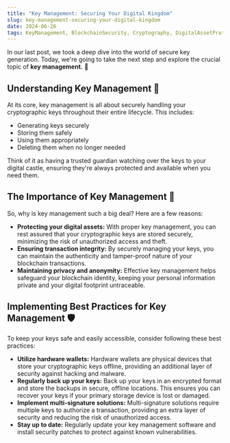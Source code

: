 ```yaml
---
title: "Key Management: Securing Your Digital Kingdom"
slug: key-management-securing-your-digital-kingdom
date: 2024-06-26
tags: KeyManagement, BlockchainSecurity, Cryptography, DigitalAssetProtection, SecureKeyStorage
---
```


In our last post, we took a deep dive into the world of secure key generation. Today, we're going to take the next step and explore the crucial topic of **key management.** 🚀

## Understanding Key Management 🔑

At its core, key management is all about securely handling your cryptographic keys throughout their entire lifecycle. This includes:

- Generating keys securely
- Storing them safely
- Using them appropriately
- Deleting them when no longer needed

Think of it as having a trusted guardian watching over the keys to your digital castle, ensuring they're always protected and available when you need them.

## The Importance of Key Management 🎯

So, why is key management such a big deal? Here are a few reasons:

- **Protecting your digital assets:** With proper key management, you can rest assured that your cryptographic keys are stored securely, minimizing the risk of unauthorized access and theft.
- **Ensuring transaction integrity:** By securely managing your keys, you can maintain the authenticity and tamper-proof nature of your blockchain transactions.
- **Maintaining privacy and anonymity:** Effective key management helps safeguard your blockchain identity, keeping your personal information private and your digital footprint untraceable.

## Implementing Best Practices for Key Management 🛡️

To keep your keys safe and easily accessible, consider following these best practices:

- **Utilize hardware wallets:** Hardware wallets are physical devices that store your cryptographic keys offline, providing an additional layer of security against hacking and malware.
- **Regularly back up your keys:** Back up your keys in an encrypted format and store the backups in secure, offline locations. This ensures you can recover your keys if your primary storage device is lost or damaged.
- **Implement multi-signature solutions:** Multi-signature solutions require multiple keys to authorize a transaction, providing an extra layer of security and reducing the risk of unauthorized access.
- **Stay up to date:** Regularly update your key management software and install security patches to protect against known vulnerabilities.
